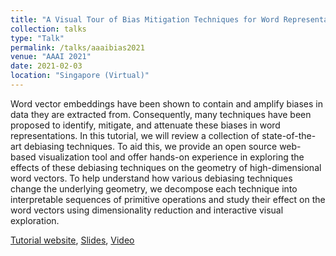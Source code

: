 ```yaml
---
title: "A Visual Tour of Bias Mitigation Techniques for Word Representations"
collection: talks
type: "Talk"
permalink: /talks/aaaibias2021
venue: "AAAI 2021"
date: 2021-02-03
location: "Singapore (Virtual)"
---
```

Word vector embeddings have been shown to contain and amplify biases in data they are extracted from. Consequently, many techniques have been proposed to identify, mitigate, and attenuate these biases in word representations. In this tutorial, we will review a collection of state-of-the-art debiasing techniques. To aid this, we provide an open source web-based visualization tool and offer hands-on experience in exploring the effects of these debiasing techniques on the geometry of high-dimensional word vectors. To help understand how various debiasing techniques change the underlying geometry, we decompose each technique into interpretable sequences of primitive operations and study their effect on the word vectors using dimensionality reduction and interactive visual exploration. 


<a href="http://www.sci.utah.edu/~beiwang/aaaibias2021/" target="_blank">Tutorial website</a>, <a href="http://www.sci.utah.edu/~beiwang/aaaibias2021/AAAI-2021-Tutorial-Bias-Mitigation.pdf" target="_blank">Slides</a>, <a href="https://www.youtube.com/watch?v=mHDCnsWr3G8" target="_blank">Video</a>
